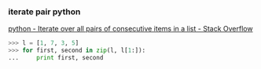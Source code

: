 ###  iterate pair python


[python - Iterate over all pairs of consecutive items in a list - Stack Overflow](https://stackoverflow.com/questions/21303224/iterate-over-all-pairs-of-consecutive-items-in-a-list "python - Iterate over all pairs of consecutive items in a list - Stack Overflow")


 

```python
>>> l = [1, 7, 3, 5]
>>> for first, second in zip(l, l[1:]):
...     print first, second
```
